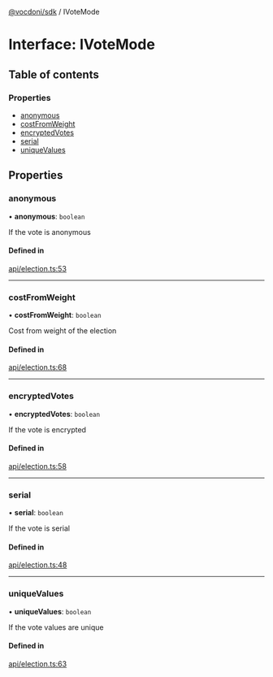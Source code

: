 [@vocdoni/sdk](/sdk) / IVoteMode

# Interface: IVoteMode

## Table of contents

### Properties

- [anonymous](IVoteMode#anonymous)
- [costFromWeight](IVoteMode#costfromweight)
- [encryptedVotes](IVoteMode#encryptedvotes)
- [serial](IVoteMode#serial)
- [uniqueValues](IVoteMode#uniquevalues)

## Properties

### anonymous

• **anonymous**: `boolean`

If the vote is anonymous

#### Defined in

[api/election.ts:53](https://github.com/vocdoni/vocdoni-sdk/blob/2ec9544f0d792289a6e591f4f269c47a23ca40a1/src/api/election.ts#L53)

___

### costFromWeight

• **costFromWeight**: `boolean`

Cost from weight of the election

#### Defined in

[api/election.ts:68](https://github.com/vocdoni/vocdoni-sdk/blob/2ec9544f0d792289a6e591f4f269c47a23ca40a1/src/api/election.ts#L68)

___

### encryptedVotes

• **encryptedVotes**: `boolean`

If the vote is encrypted

#### Defined in

[api/election.ts:58](https://github.com/vocdoni/vocdoni-sdk/blob/2ec9544f0d792289a6e591f4f269c47a23ca40a1/src/api/election.ts#L58)

___

### serial

• **serial**: `boolean`

If the vote is serial

#### Defined in

[api/election.ts:48](https://github.com/vocdoni/vocdoni-sdk/blob/2ec9544f0d792289a6e591f4f269c47a23ca40a1/src/api/election.ts#L48)

___

### uniqueValues

• **uniqueValues**: `boolean`

If the vote values are unique

#### Defined in

[api/election.ts:63](https://github.com/vocdoni/vocdoni-sdk/blob/2ec9544f0d792289a6e591f4f269c47a23ca40a1/src/api/election.ts#L63)
